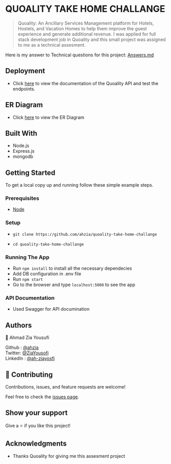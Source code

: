 # QUOALITY TAKE HOME CHALLANGE

> Quoality: An Ancillary Services Management platform for Hotels, Hostels, and Vacation Homes to help them improve the guest experience and generate additional revenue.
I was applied for full stack development job in Quoality and this small project was assigned to me as a technical assesment.

Here is my answer to Technical questions for this project: [Answers.md](https://github.com/ahzia/quoality-take-home-challange/answers.md)


## Deployment

- Click [here](https://quoality.herokuapp.com/doc) to view the documentation of the Quoality API and test the endpoints.

## ER Diagram 

- Click [here]() to view the ER Diagram 


## Built With

- Node.js
- Express.js
- mongodb

## Getting Started

To get a local copy up and running follow these simple example steps.

### Prerequisites

- [Node](https://nodejs.org/en/download/)

### Setup
- ```git clone https://github.com/ahzia/quoality-take-home-challange```

- ```cd quoality-take-home-challange```

### Running The App

- Run ```npm install``` to install all the necessary dependecies
- Add DB configuration in .env file
- Run ```npm start``` 
- Go to the browser and type `localhost:5000` to see the app

### API Documentation

- Used Swagger for API documination


## Authors

👤 Ahmad Zia Yousufi 

Github : [@ahzia](https://github.com/ahzia) <br>
Twitter: [@ZiaYousofi](https://twitter.com/ZiaYousofi)<br>
LinkedIn : [@ah-ziayosfi](https://www.linkedin.com/in/ah-ziayosfi/)


## 🤝 Contributing

Contributions, issues, and feature requests are welcome!

Feel free to check the [issues page](https://github.com/ahzia/quoality-take-home-challange/issues).

## Show your support

Give a ⭐️ if you like this project!

## Acknowledgments
- Thanks Quoality for giving me this assesment project 
